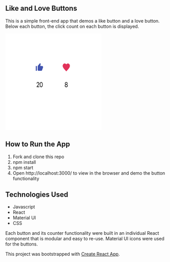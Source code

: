 

## Like and Love Buttons

This is a simple front-end app that demos a like button and a love button. Below each button, the click count on each button is displayed.

<p align="left">
<img src="public/main-view.png"
     alt="Main View"
     width="300px" height="300" />
</p>

## How to Run the App
1. Fork and clone this repo
2. npm install
3. npm start
4. Open http://localhost:3000/ to view in the browser and demo the button functionality

## Technologies Used
- Javascript
- React
- Material UI
- CSS

Each button and its counter functionality were built in an individual React component that is modular and easy to re-use. Material UI icons were used for the buttons.

This project was bootstrapped with [Create React App](https://github.com/facebook/create-react-app).
